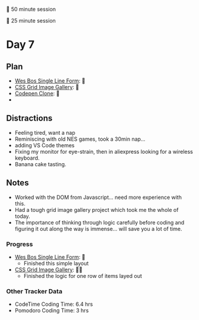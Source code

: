 🍒 50 minute session

🍅 25 minute session

# Day 7

## Plan

-   [Wes Bos Single Line Form](https://courses.wesbos.com/account/access/5ebd7be59edbdf3638123df9/view/195971710): 🍅
-   [CSS Grid Image Gallery](https://courses.wesbos.com/account/access/5ebd7c8a9edbdf3638123dfa/view/249560994): 🍒
-   [Codepen Clone](https://courses.wesbos.com/account/access/5ebd7c8a9edbdf3638123dfa/view/249565560): 🍒
-

## Distractions

-   Feeling tired, want a nap
-   Reminiscing with old NES games, took a 30min nap... 
-   adding VS Code themes
-   Fixing my monitor for eye-strain, then in aliexpress looking for a wireless keyboard.
-   Banana cake tasting.

## Notes

-  Worked with the DOM from Javascript... need more experience with this.
- Had a tough grid image gallery project which took me the whole of today.
- The importance of thinking through logic carefully before coding and figuring it out along the way is immense... will save you a lot of time.

### Progress

-   [Wes Bos Single Line Form](https://courses.wesbos.com/account/access/5ebd7be59edbdf3638123df9/view/195971710): 🍅
    -   Finished this simple layout
-   [CSS Grid Image Gallery](https://courses.wesbos.com/account/access/5ebd7c8a9edbdf3638123dfa/view/249560994): 🍒🍒
    - Finished the logic for one row of items layed out   

### Other Tracker Data

-   CodeTime Coding Time: 6.4 hrs
-   Pomodoro Coding Time: 3 hrs
